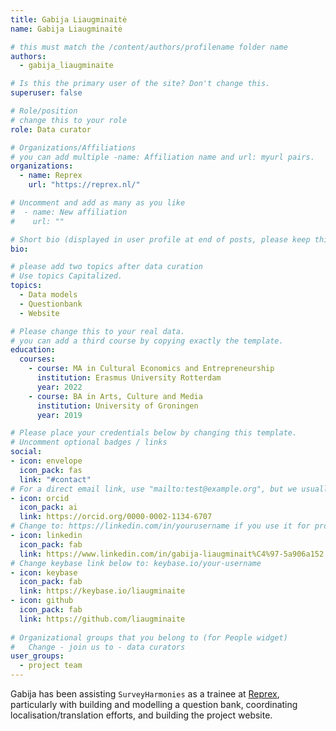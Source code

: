 ```yaml
---
title: Gabija Liaugminaitė
name: Gabija Liaugminaitė

# this must match the /content/authors/profilename folder name
authors:
  - gabija_liaugminaite

# Is this the primary user of the site? Don't change this.
superuser: false

# Role/position
# change this to your role
role: Data curator

# Organizations/Affiliations
# you can add multiple -name: Affiliation name and url: myurl pairs.
organizations:
  - name: Reprex
    url: "https://reprex.nl/"

# Uncomment and add as many as you like
#  - name: New affiliation
#    url: ""

# Short bio (displayed in user profile at end of posts, please keep this to 1-2 lines)
bio: 

# please add two topics after data curation
# Use topics Capitalized.
topics:
  - Data models
  - Questionbank
  - Website

# Please change this to your real data.
# you can add a third course by copying exactly the template.
education:
  courses:
    - course: MA in Cultural Economics and Entrepreneurship
      institution: Erasmus University Rotterdam
      year: 2022
    - course: BA in Arts, Culture and Media
      institution: University of Groningen
      year: 2019

# Please place your credentials below by changing this template.
# Uncomment optional badges / links
social:
- icon: envelope
  icon_pack: fas
  link: "#contact" 
# For a direct email link, use "mailto:test@example.org", but we usually use the contact form and not reveal your email to the open internet.
- icon: orcid
  icon_pack: ai
  link: https://orcid.org/0000-0002-1134-6707
# Change to: https://linkedin.com/in/yourusername if you use it for professional purposes.
- icon: linkedin
  icon_pack: fab
  link: https://www.linkedin.com/in/gabija-liaugminait%C4%97-5a906a152
# Change keybase link below to: keybase.io/your-username 
- icon: keybase
  icon_pack: fab
  link: https://keybase.io/liaugminaite
- icon: github
  icon_pack: fab
  link: https://github.com/liaugminaite
  
# Organizational groups that you belong to (for People widget)
#   Change - join us to - data curators
user_groups: 
  - project team
---
```


Gabija has been assisting `SurveyHarmonies` as a trainee at [Reprex](/authors/reprex), particularly with building and modelling a question bank, coordinating localisation/translation efforts, and building the project website.
